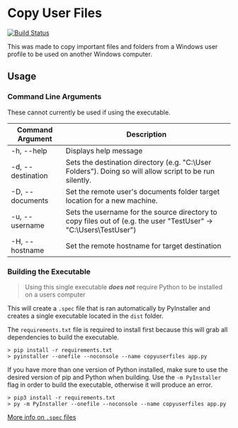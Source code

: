 # Copy User Files

[![Build Status](https://travis-ci.org/bgogurt/CopyUserFiles.svg?branch=master)](https://travis-ci.org/bgogurt/CopyUserFiles)

This was made to copy important files and folders from a Windows user profile to be used on another Windows computer.

## Usage

### Command Line Arguments

These cannot currently be used if using the executable.

|Command Argument   |Description                                                                                                            |
|-------------------|-----------------------------------------------------------------------------------------------------------------------|
|-h, --help         | Displays help message                                                                                                 |
|-d, --destination  | Sets the destination directory (e.g. "C:\\User Folders"). Doing so will allow script to be run silently.              |
|-D, --documents    | Set the remote user's documents folder target location for a new machine.                                             |
|-u, --username     | Sets the username for the source directory to copy files out of (e.g. the user "TestUser" -> "C:\\Users\\TestUser")   |
|-H, --hostname     | Set the remote hostname for target destination                                                                        |

### Building the Executable

>Using this single executable ***does not*** require Python to be installed on a users computer

This will create a `.spec` file that is ran automatically by PyInstaller and creates a single executable located in the `dist` folder.

The `requirements.txt` file is required to install first because this will grab all
dependencies to build the executable.

```shell
> pip install -r requirements.txt
> pyinstaller --onefile --noconsole --name copyuserfiles app.py
```

If you have more than one version of Python installed, make sure to use the desired version of pip and Python when building. Use the `-m PyInstaller` flag in order to build the executable, otherwise it will produce an error.
```shell
> pip3 install -r requirements.txt
> py -m PyInstaller --onefile --noconsole --name copyuserfiles app.py
```

[More info on `.spec` files](https://pyinstaller.readthedocs.io/en/stable/spec-files.html)
